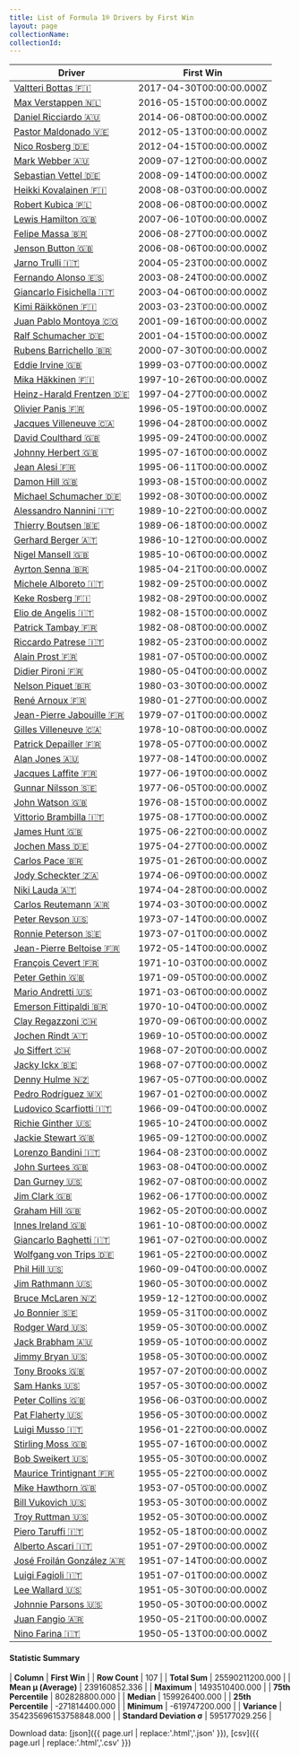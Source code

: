 ```yaml
---
title: List of Formula 1® Drivers by First Win
layout: page
collectionName: 
collectionId: 
---
```




| Driver | First Win |
|--|--|
| [Valtteri Bottas 🇫🇮](/f1/drivers/bottas) | 2017-04-30T00:00:00.000Z |
| [Max Verstappen 🇳🇱](/f1/drivers/max_verstappen) | 2016-05-15T00:00:00.000Z |
| [Daniel Ricciardo 🇦🇺](/f1/drivers/ricciardo) | 2014-06-08T00:00:00.000Z |
| [Pastor Maldonado 🇻🇪](/f1/drivers/maldonado) | 2012-05-13T00:00:00.000Z |
| [Nico Rosberg 🇩🇪](/f1/drivers/rosberg) | 2012-04-15T00:00:00.000Z |
| [Mark Webber 🇦🇺](/f1/drivers/webber) | 2009-07-12T00:00:00.000Z |
| [Sebastian Vettel 🇩🇪](/f1/drivers/vettel) | 2008-09-14T00:00:00.000Z |
| [Heikki Kovalainen 🇫🇮](/f1/drivers/kovalainen) | 2008-08-03T00:00:00.000Z |
| [Robert Kubica 🇵🇱](/f1/drivers/kubica) | 2008-06-08T00:00:00.000Z |
| [Lewis Hamilton 🇬🇧](/f1/drivers/hamilton) | 2007-06-10T00:00:00.000Z |
| [Felipe Massa 🇧🇷](/f1/drivers/massa) | 2006-08-27T00:00:00.000Z |
| [Jenson Button 🇬🇧](/f1/drivers/button) | 2006-08-06T00:00:00.000Z |
| [Jarno Trulli 🇮🇹](/f1/drivers/trulli) | 2004-05-23T00:00:00.000Z |
| [Fernando Alonso 🇪🇸](/f1/drivers/alonso) | 2003-08-24T00:00:00.000Z |
| [Giancarlo Fisichella 🇮🇹](/f1/drivers/fisichella) | 2003-04-06T00:00:00.000Z |
| [Kimi Räikkönen 🇫🇮](/f1/drivers/raikkonen) | 2003-03-23T00:00:00.000Z |
| [Juan Pablo Montoya 🇨🇴](/f1/drivers/montoya) | 2001-09-16T00:00:00.000Z |
| [Ralf Schumacher 🇩🇪](/f1/drivers/ralf_schumacher) | 2001-04-15T00:00:00.000Z |
| [Rubens Barrichello 🇧🇷](/f1/drivers/barrichello) | 2000-07-30T00:00:00.000Z |
| [Eddie Irvine 🇬🇧](/f1/drivers/irvine) | 1999-03-07T00:00:00.000Z |
| [Mika Häkkinen 🇫🇮](/f1/drivers/hakkinen) | 1997-10-26T00:00:00.000Z |
| [Heinz-Harald Frentzen 🇩🇪](/f1/drivers/frentzen) | 1997-04-27T00:00:00.000Z |
| [Olivier Panis 🇫🇷](/f1/drivers/panis) | 1996-05-19T00:00:00.000Z |
| [Jacques Villeneuve 🇨🇦](/f1/drivers/villeneuve) | 1996-04-28T00:00:00.000Z |
| [David Coulthard 🇬🇧](/f1/drivers/coulthard) | 1995-09-24T00:00:00.000Z |
| [Johnny Herbert 🇬🇧](/f1/drivers/herbert) | 1995-07-16T00:00:00.000Z |
| [Jean Alesi 🇫🇷](/f1/drivers/alesi) | 1995-06-11T00:00:00.000Z |
| [Damon Hill 🇬🇧](/f1/drivers/damon_hill) | 1993-08-15T00:00:00.000Z |
| [Michael Schumacher 🇩🇪](/f1/drivers/michael_schumacher) | 1992-08-30T00:00:00.000Z |
| [Alessandro Nannini 🇮🇹](/f1/drivers/nannini) | 1989-10-22T00:00:00.000Z |
| [Thierry Boutsen 🇧🇪](/f1/drivers/boutsen) | 1989-06-18T00:00:00.000Z |
| [Gerhard Berger 🇦🇹](/f1/drivers/berger) | 1986-10-12T00:00:00.000Z |
| [Nigel Mansell 🇬🇧](/f1/drivers/mansell) | 1985-10-06T00:00:00.000Z |
| [Ayrton Senna 🇧🇷](/f1/drivers/senna) | 1985-04-21T00:00:00.000Z |
| [Michele Alboreto 🇮🇹](/f1/drivers/alboreto) | 1982-09-25T00:00:00.000Z |
| [Keke Rosberg 🇫🇮](/f1/drivers/keke_rosberg) | 1982-08-29T00:00:00.000Z |
| [Elio de Angelis 🇮🇹](/f1/drivers/angelis) | 1982-08-15T00:00:00.000Z |
| [Patrick Tambay 🇫🇷](/f1/drivers/tambay) | 1982-08-08T00:00:00.000Z |
| [Riccardo Patrese 🇮🇹](/f1/drivers/patrese) | 1982-05-23T00:00:00.000Z |
| [Alain Prost 🇫🇷](/f1/drivers/prost) | 1981-07-05T00:00:00.000Z |
| [Didier Pironi 🇫🇷](/f1/drivers/pironi) | 1980-05-04T00:00:00.000Z |
| [Nelson Piquet 🇧🇷](/f1/drivers/piquet) | 1980-03-30T00:00:00.000Z |
| [René Arnoux 🇫🇷](/f1/drivers/arnoux) | 1980-01-27T00:00:00.000Z |
| [Jean-Pierre Jabouille 🇫🇷](/f1/drivers/jabouille) | 1979-07-01T00:00:00.000Z |
| [Gilles Villeneuve 🇨🇦](/f1/drivers/gilles_villeneuve) | 1978-10-08T00:00:00.000Z |
| [Patrick Depailler 🇫🇷](/f1/drivers/depailler) | 1978-05-07T00:00:00.000Z |
| [Alan Jones 🇦🇺](/f1/drivers/jones) | 1977-08-14T00:00:00.000Z |
| [Jacques Laffite 🇫🇷](/f1/drivers/laffite) | 1977-06-19T00:00:00.000Z |
| [Gunnar Nilsson 🇸🇪](/f1/drivers/nilsson) | 1977-06-05T00:00:00.000Z |
| [John Watson 🇬🇧](/f1/drivers/watson) | 1976-08-15T00:00:00.000Z |
| [Vittorio Brambilla 🇮🇹](/f1/drivers/brambilla) | 1975-08-17T00:00:00.000Z |
| [James Hunt 🇬🇧](/f1/drivers/hunt) | 1975-06-22T00:00:00.000Z |
| [Jochen Mass 🇩🇪](/f1/drivers/mass) | 1975-04-27T00:00:00.000Z |
| [Carlos Pace 🇧🇷](/f1/drivers/pace) | 1975-01-26T00:00:00.000Z |
| [Jody Scheckter 🇿🇦](/f1/drivers/scheckter) | 1974-06-09T00:00:00.000Z |
| [Niki Lauda 🇦🇹](/f1/drivers/lauda) | 1974-04-28T00:00:00.000Z |
| [Carlos Reutemann 🇦🇷](/f1/drivers/reutemann) | 1974-03-30T00:00:00.000Z |
| [Peter Revson 🇺🇸](/f1/drivers/revson) | 1973-07-14T00:00:00.000Z |
| [Ronnie Peterson 🇸🇪](/f1/drivers/peterson) | 1973-07-01T00:00:00.000Z |
| [Jean-Pierre Beltoise 🇫🇷](/f1/drivers/beltoise) | 1972-05-14T00:00:00.000Z |
| [François Cevert 🇫🇷](/f1/drivers/cevert) | 1971-10-03T00:00:00.000Z |
| [Peter Gethin 🇬🇧](/f1/drivers/gethin) | 1971-09-05T00:00:00.000Z |
| [Mario Andretti 🇺🇸](/f1/drivers/mario_andretti) | 1971-03-06T00:00:00.000Z |
| [Emerson Fittipaldi 🇧🇷](/f1/drivers/emerson_fittipaldi) | 1970-10-04T00:00:00.000Z |
| [Clay Regazzoni 🇨🇭](/f1/drivers/regazzoni) | 1970-09-06T00:00:00.000Z |
| [Jochen Rindt 🇦🇹](/f1/drivers/rindt) | 1969-10-05T00:00:00.000Z |
| [Jo Siffert 🇨🇭](/f1/drivers/siffert) | 1968-07-20T00:00:00.000Z |
| [Jacky Ickx 🇧🇪](/f1/drivers/ickx) | 1968-07-07T00:00:00.000Z |
| [Denny Hulme 🇳🇿](/f1/drivers/hulme) | 1967-05-07T00:00:00.000Z |
| [Pedro Rodríguez 🇲🇽](/f1/drivers/rodriguez) | 1967-01-02T00:00:00.000Z |
| [Ludovico Scarfiotti 🇮🇹](/f1/drivers/scarfiotti) | 1966-09-04T00:00:00.000Z |
| [Richie Ginther 🇺🇸](/f1/drivers/ginther) | 1965-10-24T00:00:00.000Z |
| [Jackie Stewart 🇬🇧](/f1/drivers/stewart) | 1965-09-12T00:00:00.000Z |
| [Lorenzo Bandini 🇮🇹](/f1/drivers/bandini) | 1964-08-23T00:00:00.000Z |
| [John Surtees 🇬🇧](/f1/drivers/surtees) | 1963-08-04T00:00:00.000Z |
| [Dan Gurney 🇺🇸](/f1/drivers/gurney) | 1962-07-08T00:00:00.000Z |
| [Jim Clark 🇬🇧](/f1/drivers/clark) | 1962-06-17T00:00:00.000Z |
| [Graham Hill 🇬🇧](/f1/drivers/hill) | 1962-05-20T00:00:00.000Z |
| [Innes Ireland 🇬🇧](/f1/drivers/ireland) | 1961-10-08T00:00:00.000Z |
| [Giancarlo Baghetti 🇮🇹](/f1/drivers/baghetti) | 1961-07-02T00:00:00.000Z |
| [Wolfgang von Trips 🇩🇪](/f1/drivers/trips) | 1961-05-22T00:00:00.000Z |
| [Phil Hill 🇺🇸](/f1/drivers/phil_hill) | 1960-09-04T00:00:00.000Z |
| [Jim Rathmann 🇺🇸](/f1/drivers/rathmann) | 1960-05-30T00:00:00.000Z |
| [Bruce McLaren 🇳🇿](/f1/drivers/mclaren) | 1959-12-12T00:00:00.000Z |
| [Jo Bonnier 🇸🇪](/f1/drivers/bonnier) | 1959-05-31T00:00:00.000Z |
| [Rodger Ward 🇺🇸](/f1/drivers/ward) | 1959-05-30T00:00:00.000Z |
| [Jack Brabham 🇦🇺](/f1/drivers/jack_brabham) | 1959-05-10T00:00:00.000Z |
| [Jimmy Bryan 🇺🇸](/f1/drivers/bryan) | 1958-05-30T00:00:00.000Z |
| [Tony Brooks 🇬🇧](/f1/drivers/brooks) | 1957-07-20T00:00:00.000Z |
| [Sam Hanks 🇺🇸](/f1/drivers/hanks) | 1957-05-30T00:00:00.000Z |
| [Peter Collins 🇬🇧](/f1/drivers/collins) | 1956-06-03T00:00:00.000Z |
| [Pat Flaherty 🇺🇸](/f1/drivers/flaherty) | 1956-05-30T00:00:00.000Z |
| [Luigi Musso 🇮🇹](/f1/drivers/musso) | 1956-01-22T00:00:00.000Z |
| [Stirling Moss 🇬🇧](/f1/drivers/moss) | 1955-07-16T00:00:00.000Z |
| [Bob Sweikert 🇺🇸](/f1/drivers/sweikert) | 1955-05-30T00:00:00.000Z |
| [Maurice Trintignant 🇫🇷](/f1/drivers/trintignant) | 1955-05-22T00:00:00.000Z |
| [Mike Hawthorn 🇬🇧](/f1/drivers/hawthorn) | 1953-07-05T00:00:00.000Z |
| [Bill Vukovich 🇺🇸](/f1/drivers/vukovich) | 1953-05-30T00:00:00.000Z |
| [Troy Ruttman 🇺🇸](/f1/drivers/ruttman) | 1952-05-30T00:00:00.000Z |
| [Piero Taruffi 🇮🇹](/f1/drivers/taruffi) | 1952-05-18T00:00:00.000Z |
| [Alberto Ascari 🇮🇹](/f1/drivers/ascari) | 1951-07-29T00:00:00.000Z |
| [José Froilán González 🇦🇷](/f1/drivers/gonzalez) | 1951-07-14T00:00:00.000Z |
| [Luigi Fagioli 🇮🇹](/f1/drivers/fagioli) | 1951-07-01T00:00:00.000Z |
| [Lee Wallard 🇺🇸](/f1/drivers/wallard) | 1951-05-30T00:00:00.000Z |
| [Johnnie Parsons 🇺🇸](/f1/drivers/parsons) | 1950-05-30T00:00:00.000Z |
| [Juan Fangio 🇦🇷](/f1/drivers/fangio) | 1950-05-21T00:00:00.000Z |
| [Nino Farina 🇮🇹](/f1/drivers/farina) | 1950-05-13T00:00:00.000Z |

#### Statistic Summary

| **Column** | **First Win** |
| **Row Count** | 107 |
| **Total Sum** | 25590211200.000 |
| **Mean μ (Average)** | 239160852.336 |
| **Maximum** | 1493510400.000 |
| **75th Percentile** | 802828800.000 |
| **Median** | 159926400.000 |
| **25th Percentile** | -271814400.000 |
| **Minimum** | -619747200.000 |
| **Variance** | 354235696153758848.000 |
| **Standard Deviation σ** | 595177029.256 |

Download data: [json]({{ page.url | replace:'.html','.json' }}), [csv]({{ page.url | replace:'.html','.csv' }})
